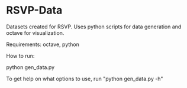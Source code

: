 RSVP-Data
=========

Datasets created for RSVP.  Uses python scripts for data generation and octave for visualization.

Requirements: octave, python

How to run:

python gen_data.py <options>

To get help on what options to use, run "python gen_data.py -h"


